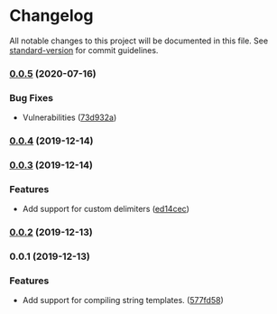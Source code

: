 # Changelog

All notable changes to this project will be documented in this file. See [standard-version](https://github.com/conventional-changelog/standard-version) for commit guidelines.

### [0.0.5](https://github.com/nicolasdao/simple-template-utils/compare/v0.0.4...v0.0.5) (2020-07-16)


### Bug Fixes

* Vulnerabilities ([73d932a](https://github.com/nicolasdao/simple-template-utils/commit/73d932a6dfd00067b6a2b2f72eef4d5dc2aa4ce1))

### [0.0.4](https://github.com/nicolasdao/simple-template-utils/compare/v0.0.3...v0.0.4) (2019-12-14)

### [0.0.3](https://github.com/nicolasdao/simple-template-utils/compare/v0.0.2...v0.0.3) (2019-12-14)


### Features

* Add support for custom delimiters ([ed14cec](https://github.com/nicolasdao/simple-template-utils/commit/ed14cec27ca828cd2fb518cada7776adf32b0f1a))

### [0.0.2](https://github.com/nicolasdao/simple-template-utils/compare/v0.0.1...v0.0.2) (2019-12-13)

### 0.0.1 (2019-12-13)


### Features

* Add support for compiling string templates. ([577fd58](https://github.com/nicolasdao/simple-template-utils/commit/577fd589b154bd4e34300d81f1cc4e90d16f0fed))
